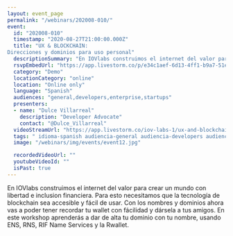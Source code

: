 ```yaml
---
layout: event_page
permalink: "/webinars/202008-010/"
event:
  id: "202008-010"
  timestamp: "2020-08-27T21:00:00.000Z"
  title: "UX & BLOCKCHAIN:
Direcciones y dominios para uso personal"
  descriptionSummary: "En IOVlabs construimos el internet del valor para crear un mundo con libertad e inclusion financiera. Para esto necesitamos que la tecnolog…"
  rsvpEmbedUrl: "https://app.livestorm.co/p/e34c1aef-6d13-4ff1-b9a7-51ef2f85f98c/form"
  category: "Demo"
  locationCategory: "online"
  location: "Online only"
  language: "Spanish"
  audiences: "general,developers,enterprise,startups"
  presenters:
  - name: "Dulce Villarreal"
    description: "Developer Advocate"
    contact: "@Dulce_Villarreal"
  videoStreamUrl: "https://app.livestorm.co/iov-labs-1/ux-and-blockchain-direcciones-y-dominios"
  tags: " idioma-spanish audiencia-general audiencia-developers audiencia-enterprise audiencia-startups recent"
  image: "/webinars/img/events/event12.jpg"

  recordedVideoUrl: ""
  youtubeVideoId: ""
  isPast: true
---
```



En IOVlabs construimos el internet del valor para crear un mundo con libertad e inclusion financiera. Para esto necesitamos que la tecnología de blockchain sea accesible y fácil de usar. Con los nombres y dominios ahora vas a poder tener recordar tu wallet con fácilidad y dársela a tus amigos. En este workshop aprenderás a dar de alta tu dominio con tu nombre, usando ENS, RNS, RIF Name Services  y la Rwallet.

